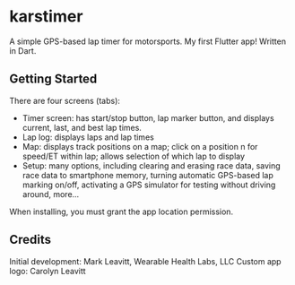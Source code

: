 # karstimer

A simple GPS-based lap timer for motorsports. 
My first Flutter app! Written in Dart.

## Getting Started

There are four screens (tabs):
* Timer screen: has start/stop button, lap marker button, and displays current, last, and best lap times.
* Lap log: displays laps and lap times
* Map: displays track positions on a map; click on a position n for speed/ET within lap; allows selection of which lap to display
* Setup: many options, including clearing and erasing race data, saving race data to smartphone memory, turning automatic GPS-based lap marking on/off, activating a GPS simulator for testing without driving around, more...

When installing, you must grant the app location permission.

## Credits

Initial development: Mark Leavitt, Wearable Health Labs, LLC
Custom app logo: Carolyn Leavitt
